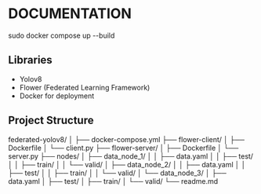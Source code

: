 # DOCUMENTATION
sudo docker compose up --build

## Libraries
- Yolov8
- Flower (Federated Learning Framework)
- Docker for deployment

## Project Structure
federated-yolov8/
│
├── docker-compose.yml
├── flower-client/
│   ├── Dockerfile
│   └── client.py
├── flower-server/
│   ├── Dockerfile
│   └── server.py
├── nodes/
│   ├── data_node_1/
│   │   ├── data.yaml
│   │   ├── test/
│   │   ├── train/
│   │   └── valid/
│   ├── data_node_2/
│   │   ├── data.yaml
│   │   ├── test/
│   │   ├── train/
│   │   └── valid/
│   └── data_node_3/
│       ├── data.yaml
│       ├── test/
│       ├── train/
│       └── valid/
└── readme.md